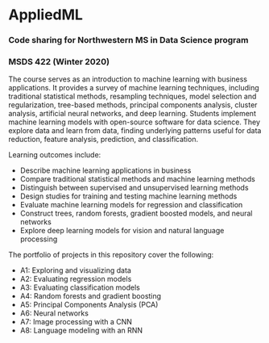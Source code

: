 # AppliedML
### Code sharing for Northwestern MS in Data Science program<br>
### MSDS 422 (Winter 2020)

The course serves as an introduction to machine learning with business applications. It provides a survey of machine learning techniques, including traditional statistical methods, resampling techniques, model selection and regularization, tree-based methods, principal components analysis, cluster analysis, artificial neural networks, and deep learning. Students implement machine learning models with open-source software for data science. They explore data and learn from data, finding underlying patterns useful for data reduction, feature analysis, prediction, and classification.

Learning outcomes include:

* Describe machine learning applications in business
* Compare traditional statistical methods and machine learning methods
* Distinguish between supervised and unsupervised learning methods
* Design studies for training and testing machine learning methods
* Evaluate machine learning models for regression and classification
* Construct trees, random forests, gradient boosted models, and neural networks
* Explore deep learning models for vision and natural language processing

The portfolio of projects in this repository cover the following:

* A1: Exploring and visualizing data
* A2: Evaluating regression models
* A3: Evaluating classification models
* A4: Random forests and gradient boosting
* A5: Principal Components Analysis (PCA)
* A6: Neural networks
* A7: Image processing with a CNN
* A8: Language modeling with an RNN

